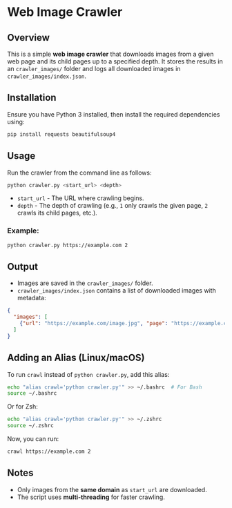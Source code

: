 # Web Image Crawler 

## Overview

This is a simple **web image crawler** that downloads images from a given web page and its child pages up to a specified depth. It stores the results in an `crawler_images/` folder and logs all downloaded images in `crawler_images/index.json`.

## Installation

Ensure you have Python 3 installed, then install the required dependencies using:

```sh
pip install requests beautifulsoup4
```

## Usage

Run the crawler from the command line as follows:

```sh
python crawler.py <start_url> <depth>
```

- `start_url` - The URL where crawling begins.
- `depth` - The depth of crawling (e.g., `1` only crawls the given page, `2` crawls its child pages, etc.).

### Example:

```sh
python crawler.py https://example.com 2
```

## Output

- Images are saved in the `crawler_images/` folder.
- `crawler_images/index.json` contains a list of downloaded images with metadata:

```json
{
  "images": [
    {"url": "https://example.com/image.jpg", "page": "https://example.com", "depth": 1}
  ]
}
```

## Adding an Alias (Linux/macOS)

To run `crawl` instead of `python crawler.py`, add this alias:

```sh
echo "alias crawl='python crawler.py'" >> ~/.bashrc  # For Bash
source ~/.bashrc
```

Or for Zsh:

```sh
echo "alias crawl='python crawler.py'" >> ~/.zshrc
source ~/.zshrc
```

Now, you can run:

```sh
crawl https://example.com 2
```

## Notes

- Only images from the **same domain** as `start_url` are downloaded.
- The script uses **multi-threading** for faster crawling.
